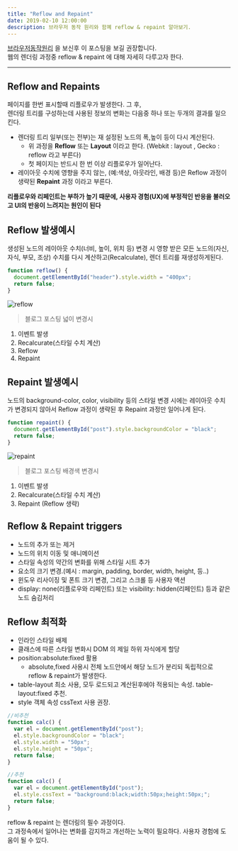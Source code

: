 ```yaml
---
title: "Reflow and Repaint"
date: 2019-02-10 12:00:00
description: 브라우저 동작 원리와 함꼐 reflow & repaint 알아보기.
---
```


[브라우저동작원리](https://juunone.github.io/browser/) 을 보신후 이 포스팅을 보길 권장합니다.<br />
웹의 렌더링 과정중 reflow & repaint 에 대해 자세히 다루고자 한다.

---

## Reflow and Repaints

페이지를 한번 표시할때 리플로우가 발생한다. 그 후,<br />
렌더링 트리를 구성하는데 사용된 정보의 변화는 다음중 하나 또는 두개의 결과를 일으킨다.

- 렌더링 트리 일부(또는 전부)는 재 설정된 노드의 폭,높이 등이 다시 계산된다. <br />
  - 위 과정을 **Reflow** 또는 **Layout** 이라고 한다. (Webkit : layout , Gecko : reflow 라고 부른다)
  - 첫 페이지는 반드시 한 번 이상 리플로우가 일어난다.
- 레이아웃 수치에 영향을 주지 않는, (예:색상, 아웃라인, 배경 등)은 Reflow 과정이 생략된 **Repaint** 과정 이라고 부른다.

**리플로우와 리페인트는 부하가 높기 때문에, 사용자 경험(UX)에 부정적인 반응을 불러오고 UI의 반응이 느려지는 원인이 된다**

## Reflow 발생예시

생성된 노드의 레이아웃 수치(너비, 높이, 위치 등) 변경 시 영향 받은 모든 노드의(자신, 자식, 부모, 조상) 수치를 다시 계산하고(Recalculate),
렌더 트리를 재생성하게된다.

```javascript
function reflow() {
  document.getElementById("header").style.width = "400px";
  return false;
}
```

![reflow](https://user-images.githubusercontent.com/35126809/52552170-a431be80-2e22-11e9-8094-37c75609017b.png)

> 블로그 포스팅 넓이 변경시

1. 이벤트 발생
2. Recalcurate(스타일 수치 계산)
3. Reflow
4. Repaint

## Repaint 발생예시

노드의 background-color, color, visibility 등의 스타일 변경 시에는 레이아웃 수치가 변경되지 않아서 Reflow 과정이 생략된 후 Repaint 과정만 일어나게 된다.

```javascript
function repaint() {
  document.getElementById("post").style.backgroundColor = "black";
  return false;
}
```

![repaint](https://user-images.githubusercontent.com/35126809/52552669-63d34000-2e24-11e9-995f-40fdc1073902.png)

> 블로그 포스팅 배경색 변경시

1. 이벤트 발생
2. Recalcurate(스타일 수치 계산)
3. Repaint (Reflow 생략)

## Reflow & Repaint triggers

- 노드의 추가 또는 제거
- 노드의 위치 이동 및 애니메이션
- 스타일 속성의 약간의 변화를 위해 스타일 시트 추가
- 요소의 크기 변경.(예시 : margin, padding, border, width, height, 등..)
- 윈도우 리사이징 및 폰트 크기 변경, 그리고 스크롤 등 사용자 액션
- display: none(리플로우와 리페인트) 또는 visibility: hidden(리페인트) 등과 같은 노드 숨김처리

## Reflow 최적화

- 인라인 스타일 배제
- 클래스에 따른 스타일 변화시 DOM 의 제일 하위 자식에게 할당
- position:absolute:fixed 활용
  - absolute,fixed 사용시 전체 노드안에서 해당 노드가 분리되 독립적으로 reflow & repaint가 발생한다.
- table-layout 최소 사용, 모두 로드되고 계산된후에야 적용되는 속성. table-layout:fixed 추천.
- style 객체 속성 cssText 사용 권장.

```javascript
//비추천
function calc() {
  var el = document.getElementById("post");
  el.style.backgroundColor = "black";
  el.style.width = "50px";
  el.style.height = "50px";
  return false;
}

//추천
function calc() {
  var el = document.getElementById("post");
  el.style.cssText = "background:black;width:50px;height:50px;";
  return false;
}
```

reflow & repaint 는 렌더링의 필수 과정이다.<br />
그 과정속에서 일어나는 변화를 감지하고 개선하는 노력이 필요하다.
사용자 경험에 도움이 될 수 있다.
